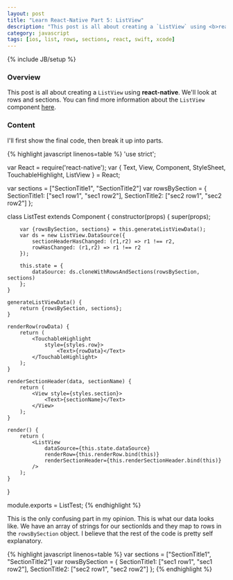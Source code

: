 ```yaml
---
layout: post
title: "Learn React-Native Part 5: ListView"
description: "This post is all about creating a `ListView` using <b>react-native</b>. We'll look at rows and sections. You can find more information about the `ListView` component [here](https://facebook.github.io/react-native/docs/listview.html)."
category: javascript
tags: [ios, list, rows, sections, react, swift, xcode]
---
```

{% include JB/setup %}


<!-- Overview -->
<h3>Overview</h3>

This post is all about creating a `ListView` using <b>react-native</b>. We'll look at rows and sections. You can find more information about the `ListView` component [here](https://facebook.github.io/react-native/docs/listview.html).

<!-- Content -->
<h3>Content</h3>


I'll first show the final code, then break it up into parts.


<!-- Code _______________________________________-->
{% highlight javascript linenos=table  %}
'use strict';

var React = require('react-native');
var {
    Text,
    View,
    Component,
    StyleSheet,
    TouchableHighlight,
    ListView
} = React;

var sections = ["SectionTitle1", "SectionTitle2"]
var rowsBySection = {
    SectionTitle1: ["sec1 row1", "sec1 row2"],
    SectionTitle2: ["sec2 row1", "sec2 row2"]
};

class ListTest extends Component {
    constructor(props) {
        super(props);

        var {rowsBySection, sections} = this.generateListViewData();
        var ds = new ListView.DataSource({
            sectionHeaderHasChanged: (r1,r2) => r1 !== r2,
            rowHasChanged: (r1,r2) => r1 !== r2
        });

        this.state = {
            dataSource: ds.cloneWithRowsAndSections(rowsBySection, sections)
        };
    }

    generateListViewData() {
        return {rowsBySection, sections};
    }

    renderRow(rowData) {
        return (
            <TouchableHighlight
                style={styles.row}>
                    <Text>{rowData}</Text>
            </TouchableHighlight>
        );
    }

    renderSectionHeader(data, sectionName) {
        return (
            <View style={styles.section}>
                <Text>{sectionName}</Text>
            </View>
        );
    }

    render() {
        return (
            <ListView
                dataSource={this.state.dataSource}
                renderRow={this.renderRow.bind(this)}
                renderSectionHeader={this.renderSectionHeader.bind(this)}
            />
        );
    }
}

module.exports = ListTest;
{% endhighlight %}
<!-- /Code ^^^^^^^^^^^^^^^^^^^^^^^^^^^^^^^^^^^^^^-->



This is the only confusing part in my opinion. This is what our data looks like. We have an array of strings for our sectionIds and they map to rows in the `rowsBySection` object. I believe that the rest of the code is pretty self explanatory.

<!-- Code _______________________________________-->
{% highlight javascript linenos=table  %}
var sections = ["SectionTitle1", "SectionTitle2"]
var rowsBySection = {
    SectionTitle1: ["sec1 row1", "sec1 row2"],
    SectionTitle2: ["sec2 row1", "sec2 row2"]
};
{% endhighlight %}
<!-- /Code ^^^^^^^^^^^^^^^^^^^^^^^^^^^^^^^^^^^^^^-->


